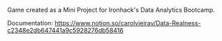 Game created as a Mini Project for Ironhack's Data Analytics Bootcamp.

Documentation:
https://www.notion.so/carolvieirav/Data-Realness-c2348e2db647441a9c5928276db58416
